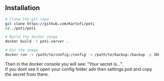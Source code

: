 ## Installation

```bash
# Clone the git repo
git clone https://github.com/Kartofi/poti
cd ./poti/poti

# Build the docker image
docker build -t poti-server .

# Run the image
docker run -v /path/to/config:/config -v /path/to/backup:/backup -p 3000:3000 poti-server

```

Then in the docker console you will see: "Your secret is...".<br>
If you dont see it open your config folder adn then settings.poti and copy the secret from there.
